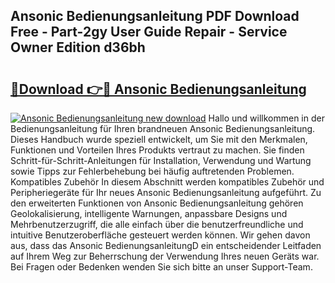 ## Ansonic Bedienungsanleitung PDF Download Free - Part-2gy User Guide Repair - Service Owner Edition d36bh

# <h2><a href="http://df1sd5.blite.top/?on=Ansonic+Bedienungsanleitung">🔗Download 👉🔴 Ansonic Bedienungsanleitung</a></h2>

[![Ansonic Bedienungsanleitung new download](https://i.imgur.com/lujVjoI.png)](http://df1sd5.blite.top/?on=Ansonic+Bedienungsanleitung)
Hallo und willkommen in der Bedienungsanleitung für Ihren brandneuen Ansonic Bedienungsanleitung. Dieses Handbuch wurde speziell entwickelt, um Sie mit den Merkmalen, Funktionen und Vorteilen Ihres Produkts vertraut zu machen. Sie finden Schritt-für-Schritt-Anleitungen für Installation, Verwendung und Wartung sowie Tipps zur Fehlerbehebung bei häufig auftretenden Problemen. Kompatibles Zubehör In diesem Abschnitt werden kompatibles Zubehör und Peripheriegeräte für Ihr neues Ansonic Bedienungsanleitung aufgeführt. Zu den erweiterten Funktionen von Ansonic Bedienungsanleitung gehören Geolokalisierung, intelligente Warnungen, anpassbare Designs und Mehrbenutzerzugriff, die alle einfach über die benutzerfreundliche und intuitive Benutzeroberfläche gesteuert werden können. Wir gehen davon aus, dass das Ansonic BedienungsanleitungD ein entscheidender Leitfaden auf Ihrem Weg zur Beherrschung der Verwendung Ihres neuen Geräts war. Bei Fragen oder Bedenken wenden Sie sich bitte an unser Support-Team.
